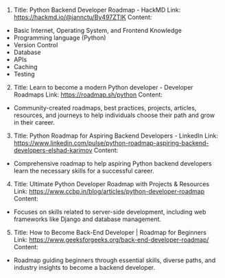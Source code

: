 1. Title: Python Backend Developer Roadmap - HackMD
Link: https://hackmd.io/@jannctu/By497ZTIK
Content: 
- Basic Internet, Operating System, and Frontend Knowledge
- Programming language (Python)
- Version Control
- Database
- APIs
- Caching
- Testing

2. Title: Learn to become a modern Python developer - Developer Roadmaps
Link: https://roadmap.sh/python
Content: 
- Community-created roadmaps, best practices, projects, articles, resources, and journeys to help individuals choose their path and grow in their career.

3. Title: Python Roadmap for Aspiring Backend Developers - LinkedIn
Link: https://www.linkedin.com/pulse/python-roadmap-aspiring-backend-developers-elshad-karimov
Content: 
- Comprehensive roadmap to help aspiring Python backend developers learn the necessary skills for a successful career.

4. Title: Ultimate Python Developer Roadmap with Projects & Resources
Link: https://www.ccbp.in/blog/articles/python-developer-roadmap
Content: 
- Focuses on skills related to server-side development, including web frameworks like Django and database management.

5. Title: How to Become Back-End Developer | Roadmap for Beginners
Link: https://www.geeksforgeeks.org/back-end-developer-roadmap/
Content: 
- Roadmap guiding beginners through essential skills, diverse paths, and industry insights to become a backend developer.